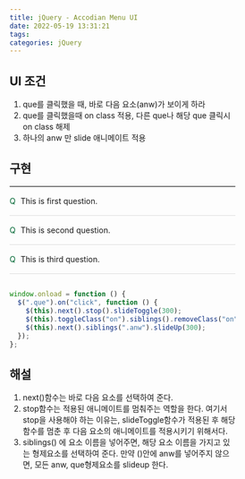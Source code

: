 ```yaml
---
title: jQuery - Accodian Menu UI
date: 2022-05-19 13:31:21
tags:
categories: jQuery
---
```


## UI 조건

1. que를 클릭했을 때, 바로 다음 요소(anw)가 보이게 하라
2. que를 클릭했을때 on class 적용, 다른 que나 해당 que 클릭시 on class 해제
3. 하나의 anw 만 slide 애니메이트 적용

## 구현

<script src="https://code.jquery.com/jquery-2.2.4.min.js"></script>
<script>
$(document).ready(function() {
    $('.que').on('click', function(){
$(this).next().stop().slideToggle(300);
        $(this).toggleClass('on').siblings().removeClass('on');
        $(this).next().siblings('.anw').slideUp(300);
     })  
});

</script>
<style>
   *{
  box-sizing: border-box; 
}
  
.que:first-child{
    border-top: 1px solid black;
  }
  
.que{
  position: relative;
  padding: 17px 0;
  cursor: pointer;
  font-size: 14px;
  border-bottom: 1px solid #dddddd;
  
}
  
.que::before{
  display: inline-block;
  content: 'Q';
  font-size: 14px;
  color: #006633;
  margin-right: 5px;
}

.que.on>span{
  font-weight: bold;
  color: #006633; 
}
  
.anw {
  display: none;
    overflow: hidden;
  font-size: 14px;
  background-color: #f4f4f2;
  padding: 27px 0;
}
  
.anw::before {
  display: inline-block;
  content: 'A';
  font-size: 14px;
  font-weight: bold;
  color: #666;
  margin-right: 5px;
}
</style>

  <div id="Accordion_wrap">
       <div class="que">
        <span>This is first question.</span>
       </div>
       <div class="anw">
        <span>This is first answer.</span>
       </div>
        <div class="que">
        <span>This is second question.</span>
       </div>
       <div class="anw">
        <span>This is second answer.</span>
       </div>
        <div class="que">
        <span>This is third question.</span>
       </div>
       <div class="anw">
        <span>This is third answer.</span>
       </div>
  </div>

##

```javascript
window.onload = function () {
  $(".que").on("click", function () {
    $(this).next().stop().slideToggle(300);
    $(this).toggleClass("on").siblings().removeClass("on");
    $(this).next().siblings(".anw").slideUp(300);
  });
};
```

## 해설

1. next()함수는 바로 다음 요소를 선택하여 준다.
2. stop함수는 적용된 애니메이트를 멈춰주는 역할을 한다. 여기서 stop을 사용해야 하는 이유는, slideToggle함수가 적용된 후 해당 함수를 멈춘 후 다음 요소의 애니메이트를 적용시키기 위해서다.
3. siblings() 에 요소 이름을 넣어주면, 해당 요소 이름을 가지고 있는 형제요소를 선택하여 준다. 만약 ()안에 anw를 넣어주지 않으면, 모든 anw, que형제요소를 slideup 한다.
